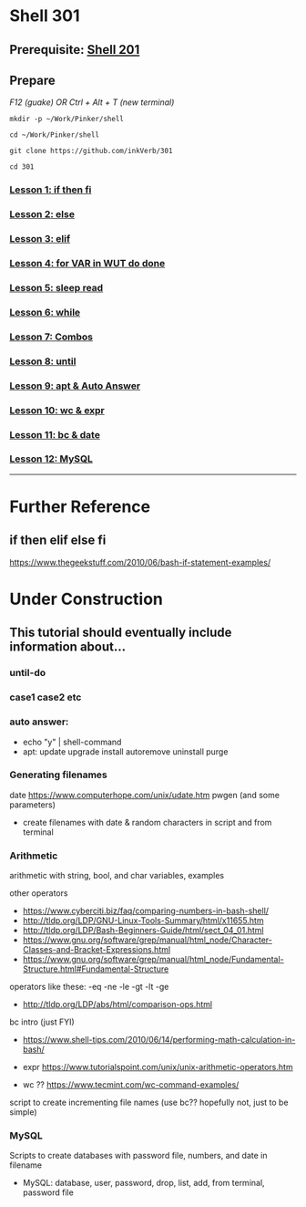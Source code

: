 # Shell 301

## Prerequisite: [Shell 201](https://github.com/inkVerb/Pinker/tree/master/201-shell)

## Prepare

*F12 (guake) OR Ctrl + Alt + T (new terminal)*

`mkdir -p ~/Work/Pinker/shell`

`cd ~/Work/Pinker/shell`

`git clone https://github.com/inkVerb/301`

`cd 301`

### [Lesson 1: if then fi](https://github.com/inkVerb/pinker/blob/master/301-shell/Lesson-01.md)

### [Lesson 2: else](https://github.com/inkVerb/pinker/blob/master/301-shell/Lesson-02.md)

### [Lesson 3: elif](https://github.com/inkVerb/pinker/blob/master/301-shell/Lesson-03.md)

### [Lesson 4: for VAR in WUT do done](https://github.com/inkVerb/pinker/blob/master/301-shell/Lesson-04.md)

### [Lesson 5: sleep read](https://github.com/inkVerb/pinker/blob/master/301-shell/Lesson-05.md)

### [Lesson 6: while](https://github.com/inkVerb/pinker/blob/master/301-shell/Lesson-06.md)

### [Lesson 7: Combos](https://github.com/inkVerb/pinker/blob/master/301-shell/Lesson-07.md)

### [Lesson 8: until](https://github.com/inkVerb/pinker/blob/master/301-shell/Lesson-08.md)

### [Lesson 9: apt & Auto Answer](https://github.com/inkVerb/pinker/blob/master/301-shell/Lesson-09.md)

### [Lesson 10: wc & expr](https://github.com/inkVerb/pinker/blob/master/301-shell/Lesson-10.md)

### [Lesson 11: bc & date](https://github.com/inkVerb/pinker/blob/master/301-shell/Lesson-11.md)

### [Lesson 12: MySQL](https://github.com/inkVerb/pinker/blob/master/301-shell/Lesson-12.md)
___

# Further Reference
## if then elif else fi
https://www.thegeekstuff.com/2010/06/bash-if-statement-examples/

# Under Construction

## This tutorial should eventually include information about...

### until-do

### case1 case2 etc

### auto answer:
  - echo "y" | shell-command
  - apt: update upgrade install autoremove uninstall purge

### Generating filenames
date https://www.computerhope.com/unix/udate.htm
pwgen (and some parameters)
- create filenames with date & random characters in script and from terminal

### Arithmetic
arithmetic with string, bool, and char variables, examples

other operators
- https://www.cyberciti.biz/faq/comparing-numbers-in-bash-shell/
- http://tldp.org/LDP/GNU-Linux-Tools-Summary/html/x11655.htm
- http://tldp.org/LDP/Bash-Beginners-Guide/html/sect_04_01.html
- https://www.gnu.org/software/grep/manual/html_node/Character-Classes-and-Bracket-Expressions.html
- https://www.gnu.org/software/grep/manual/html_node/Fundamental-Structure.html#Fundamental-Structure

operators like these: -eq -ne -le -gt -lt -ge
- http://tldp.org/LDP/abs/html/comparison-ops.html

bc intro (just FYI)
- https://www.shell-tips.com/2010/06/14/performing-math-calculation-in-bash/

- expr https://www.tutorialspoint.com/unix/unix-arithmetic-operators.htm
- wc ?? https://www.tecmint.com/wc-command-examples/

script to create incrementing file names (use bc?? hopefully not, just to be simple)

### MySQL
Scripts to create databases with password file, numbers, and date in filename
- MySQL: database, user, password, drop, list, add, from terminal, password file



